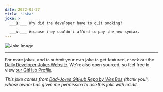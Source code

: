 ```yaml
---
date: 2022-02-27
title: 'Joke'
joke: >
  ___Q:___ Why did the developer have to quit smoking?
  
  ___A:___ Because they couldn't afford to pay the new syntax.
---
```



![Joke Image](https://private.xtrp.io/projects/DailyDeveloperJokes/public_image_server/images/5e1259582acfe.png)

---

For more jokes, and to submit your own joke to get featured, check out the [Daily Developer Jokes Website](https://dailydeveloperjokes.github.io/). We're also open sourced, so feel free to view [our GitHub Profile](https://github.com/dailydeveloperjokes).


_This joke comes from [Dad-Jokes GitHub Repo by Wes Bos](https://github.com/wesbos/dad-jokes) (thank you!), whose owner has given me permission to use this joke with credit._

<!--
Joke text:
**Q:** Why did the developer have to quit smoking?

**A:** Because they couldn't afford to pay the new syntax.
 -->


